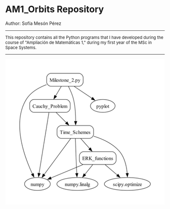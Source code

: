 # AM1_Orbits Repository
Author: Sofía Mesón Pérez

<span style="font-size:small; font-weight:normal;">

---

This repository contains all the Python programs that I have developed during the course of "Ampliación de Matemáticas 1," during my first year of the MSc in Space Systems.

---
</span>


<p align="center">
  <img src="Milestone_Software_Design/Milestone_2_SD.jpg" alt="Descripción de la imagen">
</p>

